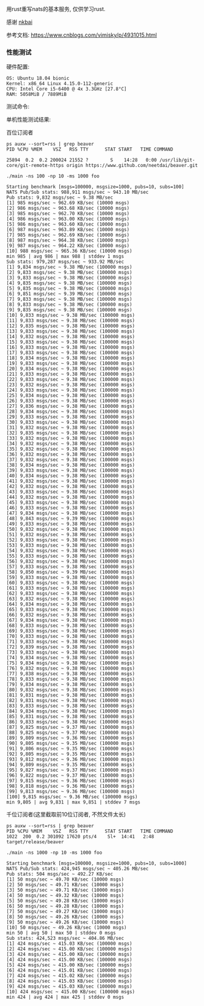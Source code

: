 用rust重写nats的基本服务, 仅供学习rust.

感谢 [nkbai](https://github.com/nkbai)

参考文档: https://www.cnblogs.com/vimisky/p/4931015.html

### 性能测试

硬件配置:

    OS: Ubuntu 18.04 bionic
    Kernel: x86_64 Linux 4.15.0-112-generic
    CPU: Intel Core i5-6400 @ 4x 3.3GHz [27.8°C]
    RAM: 5058MiB / 7889MiB
 

测试命令:
    

单机性能测试结果:

百位订阅者

    ps auxw --sort=rss | grep beaver
    PID %CPU %MEM    VSZ   RSS TTY      STAT START   TIME COMMAND

    25894  0.2  0.2 200024 21552 ?        S    14:28   0:00 /usr/lib/git-core/git-remote-https origin https://www.github.com/neetdai/beaver.git

    ./main -ns 100 -np 10 -ms 1000 foo

    Starting benchmark [msgs=100000, msgsize=1000, pubs=10, subs=100]
    NATS Pub/Sub stats: 988,911 msgs/sec ~ 943.10 MB/sec
    Pub stats: 9,832 msgs/sec ~ 9.38 MB/sec
    [1] 985 msgs/sec ~ 962.69 KB/sec (10000 msgs)
    [2] 986 msgs/sec ~ 963.68 KB/sec (10000 msgs)
    [3] 985 msgs/sec ~ 962.70 KB/sec (10000 msgs)
    [4] 986 msgs/sec ~ 963.00 KB/sec (10000 msgs)
    [5] 986 msgs/sec ~ 963.60 KB/sec (10000 msgs)
    [6] 987 msgs/sec ~ 963.89 KB/sec (10000 msgs)
    [7] 985 msgs/sec ~ 962.69 KB/sec (10000 msgs)
    [8] 987 msgs/sec ~ 964.38 KB/sec (10000 msgs)
    [9] 987 msgs/sec ~ 964.22 KB/sec (10000 msgs)
    [10] 988 msgs/sec ~ 965.36 KB/sec (10000 msgs)
    min 985 | avg 986 | max 988 | stddev 1 msgs
    Sub stats: 979,287 msgs/sec ~ 933.92 MB/sec
    [1] 9,834 msgs/sec ~ 9.38 MB/sec (100000 msgs)
    [2] 9,833 msgs/sec ~ 9.38 MB/sec (100000 msgs)
    [3] 9,833 msgs/sec ~ 9.38 MB/sec (100000 msgs)
    [4] 9,835 msgs/sec ~ 9.38 MB/sec (100000 msgs)
    [5] 9,835 msgs/sec ~ 9.38 MB/sec (100000 msgs)
    [6] 9,851 msgs/sec ~ 9.39 MB/sec (100000 msgs)
    [7] 9,833 msgs/sec ~ 9.38 MB/sec (100000 msgs)
    [8] 9,833 msgs/sec ~ 9.38 MB/sec (100000 msgs)
    [9] 9,835 msgs/sec ~ 9.38 MB/sec (100000 msgs)
    [10] 9,833 msgs/sec ~ 9.38 MB/sec (100000 msgs)
    [11] 9,833 msgs/sec ~ 9.38 MB/sec (100000 msgs)
    [12] 9,835 msgs/sec ~ 9.38 MB/sec (100000 msgs)
    [13] 9,833 msgs/sec ~ 9.38 MB/sec (100000 msgs)
    [14] 9,832 msgs/sec ~ 9.38 MB/sec (100000 msgs)
    [15] 9,833 msgs/sec ~ 9.38 MB/sec (100000 msgs)
    [16] 9,833 msgs/sec ~ 9.38 MB/sec (100000 msgs)
    [17] 9,833 msgs/sec ~ 9.38 MB/sec (100000 msgs)
    [18] 9,834 msgs/sec ~ 9.38 MB/sec (100000 msgs)
    [19] 9,833 msgs/sec ~ 9.38 MB/sec (100000 msgs)
    [20] 9,834 msgs/sec ~ 9.38 MB/sec (100000 msgs)
    [21] 9,833 msgs/sec ~ 9.38 MB/sec (100000 msgs)
    [22] 9,833 msgs/sec ~ 9.38 MB/sec (100000 msgs)
    [23] 9,832 msgs/sec ~ 9.38 MB/sec (100000 msgs)
    [24] 9,833 msgs/sec ~ 9.38 MB/sec (100000 msgs)
    [25] 9,834 msgs/sec ~ 9.38 MB/sec (100000 msgs)
    [26] 9,833 msgs/sec ~ 9.38 MB/sec (100000 msgs)
    [27] 9,836 msgs/sec ~ 9.38 MB/sec (100000 msgs)
    [28] 9,834 msgs/sec ~ 9.38 MB/sec (100000 msgs)
    [29] 9,833 msgs/sec ~ 9.38 MB/sec (100000 msgs)
    [30] 9,833 msgs/sec ~ 9.38 MB/sec (100000 msgs)
    [31] 9,832 msgs/sec ~ 9.38 MB/sec (100000 msgs)
    [32] 9,835 msgs/sec ~ 9.38 MB/sec (100000 msgs)
    [33] 9,832 msgs/sec ~ 9.38 MB/sec (100000 msgs)
    [34] 9,832 msgs/sec ~ 9.38 MB/sec (100000 msgs)
    [35] 9,832 msgs/sec ~ 9.38 MB/sec (100000 msgs)
    [36] 9,832 msgs/sec ~ 9.38 MB/sec (100000 msgs)
    [37] 9,832 msgs/sec ~ 9.38 MB/sec (100000 msgs)
    [38] 9,834 msgs/sec ~ 9.38 MB/sec (100000 msgs)
    [39] 9,833 msgs/sec ~ 9.38 MB/sec (100000 msgs)
    [40] 9,834 msgs/sec ~ 9.38 MB/sec (100000 msgs)
    [41] 9,832 msgs/sec ~ 9.38 MB/sec (100000 msgs)
    [42] 9,832 msgs/sec ~ 9.38 MB/sec (100000 msgs)
    [43] 9,833 msgs/sec ~ 9.38 MB/sec (100000 msgs)
    [44] 9,832 msgs/sec ~ 9.38 MB/sec (100000 msgs)
    [45] 9,833 msgs/sec ~ 9.38 MB/sec (100000 msgs)
    [46] 9,833 msgs/sec ~ 9.38 MB/sec (100000 msgs)
    [47] 9,834 msgs/sec ~ 9.38 MB/sec (100000 msgs)
    [48] 9,843 msgs/sec ~ 9.39 MB/sec (100000 msgs)
    [49] 9,833 msgs/sec ~ 9.38 MB/sec (100000 msgs)
    [50] 9,832 msgs/sec ~ 9.38 MB/sec (100000 msgs)
    [51] 9,832 msgs/sec ~ 9.38 MB/sec (100000 msgs)
    [52] 9,833 msgs/sec ~ 9.38 MB/sec (100000 msgs)
    [53] 9,833 msgs/sec ~ 9.38 MB/sec (100000 msgs)
    [54] 9,832 msgs/sec ~ 9.38 MB/sec (100000 msgs)
    [55] 9,833 msgs/sec ~ 9.38 MB/sec (100000 msgs)
    [56] 9,832 msgs/sec ~ 9.38 MB/sec (100000 msgs)
    [57] 9,833 msgs/sec ~ 9.38 MB/sec (100000 msgs)
    [58] 9,850 msgs/sec ~ 9.39 MB/sec (100000 msgs)
    [59] 9,833 msgs/sec ~ 9.38 MB/sec (100000 msgs)
    [60] 9,833 msgs/sec ~ 9.38 MB/sec (100000 msgs)
    [61] 9,833 msgs/sec ~ 9.38 MB/sec (100000 msgs)
    [62] 9,833 msgs/sec ~ 9.38 MB/sec (100000 msgs)
    [63] 9,832 msgs/sec ~ 9.38 MB/sec (100000 msgs)
    [64] 9,834 msgs/sec ~ 9.38 MB/sec (100000 msgs)
    [65] 9,833 msgs/sec ~ 9.38 MB/sec (100000 msgs)
    [66] 9,832 msgs/sec ~ 9.38 MB/sec (100000 msgs)
    [67] 9,834 msgs/sec ~ 9.38 MB/sec (100000 msgs)
    [68] 9,833 msgs/sec ~ 9.38 MB/sec (100000 msgs)
    [69] 9,833 msgs/sec ~ 9.38 MB/sec (100000 msgs)
    [70] 9,833 msgs/sec ~ 9.38 MB/sec (100000 msgs)
    [71] 9,833 msgs/sec ~ 9.38 MB/sec (100000 msgs)
    [72] 9,839 msgs/sec ~ 9.38 MB/sec (100000 msgs)
    [73] 9,833 msgs/sec ~ 9.38 MB/sec (100000 msgs)
    [74] 9,834 msgs/sec ~ 9.38 MB/sec (100000 msgs)
    [75] 9,834 msgs/sec ~ 9.38 MB/sec (100000 msgs)
    [76] 9,832 msgs/sec ~ 9.38 MB/sec (100000 msgs)
    [77] 9,838 msgs/sec ~ 9.38 MB/sec (100000 msgs)
    [78] 9,833 msgs/sec ~ 9.38 MB/sec (100000 msgs)
    [79] 9,834 msgs/sec ~ 9.38 MB/sec (100000 msgs)
    [80] 9,832 msgs/sec ~ 9.38 MB/sec (100000 msgs)
    [81] 9,831 msgs/sec ~ 9.38 MB/sec (100000 msgs)
    [82] 9,831 msgs/sec ~ 9.38 MB/sec (100000 msgs)
    [83] 9,833 msgs/sec ~ 9.38 MB/sec (100000 msgs)
    [84] 9,834 msgs/sec ~ 9.38 MB/sec (100000 msgs)
    [85] 9,831 msgs/sec ~ 9.38 MB/sec (100000 msgs)
    [86] 9,833 msgs/sec ~ 9.38 MB/sec (100000 msgs)
    [87] 9,825 msgs/sec ~ 9.37 MB/sec (100000 msgs)
    [88] 9,825 msgs/sec ~ 9.37 MB/sec (100000 msgs)
    [89] 9,809 msgs/sec ~ 9.36 MB/sec (100000 msgs)
    [90] 9,805 msgs/sec ~ 9.35 MB/sec (100000 msgs)
    [91] 9,806 msgs/sec ~ 9.35 MB/sec (100000 msgs)
    [92] 9,805 msgs/sec ~ 9.35 MB/sec (100000 msgs)
    [93] 9,812 msgs/sec ~ 9.36 MB/sec (100000 msgs)
    [94] 9,809 msgs/sec ~ 9.35 MB/sec (100000 msgs)
    [95] 9,827 msgs/sec ~ 9.37 MB/sec (100000 msgs)
    [96] 9,822 msgs/sec ~ 9.37 MB/sec (100000 msgs)
    [97] 9,815 msgs/sec ~ 9.36 MB/sec (100000 msgs)
    [98] 9,818 msgs/sec ~ 9.36 MB/sec (100000 msgs)
    [99] 9,813 msgs/sec ~ 9.36 MB/sec (100000 msgs)
    [100] 9,815 msgs/sec ~ 9.36 MB/sec (100000 msgs)
    min 9,805 | avg 9,831 | max 9,851 | stddev 7 msgs


千位订阅者(这里截取前10位订阅者, 不然文件太长)

    ps auxw --sort=rss | grep beaver
    PID %CPU %MEM    VSZ   RSS TTY      STAT START   TIME COMMAND
    1022  200  0.2 301092 17620 pts/4    Sl+  14:41   2:48 target/release/beaver

    ./main -ns 1000 -np 10 -ms 1000 foo

    Starting benchmark [msgs=100000, msgsize=1000, pubs=10, subs=1000]
    NATS Pub/Sub stats: 424,945 msgs/sec ~ 405.26 MB/sec
    Pub stats: 504 msgs/sec ~ 492.27 KB/sec
    [1] 50 msgs/sec ~ 49.70 KB/sec (10000 msgs)
    [2] 50 msgs/sec ~ 49.71 KB/sec (10000 msgs)
    [3] 50 msgs/sec ~ 49.71 KB/sec (10000 msgs)
    [4] 50 msgs/sec ~ 49.32 KB/sec (10000 msgs)
    [5] 50 msgs/sec ~ 49.28 KB/sec (10000 msgs)
    [6] 50 msgs/sec ~ 49.28 KB/sec (10000 msgs)
    [7] 50 msgs/sec ~ 49.27 KB/sec (10000 msgs)
    [8] 50 msgs/sec ~ 49.26 KB/sec (10000 msgs)
    [9] 50 msgs/sec ~ 49.26 KB/sec (10000 msgs)
    [10] 50 msgs/sec ~ 49.26 KB/sec (10000 msgs)
    min 50 | avg 50 | max 50 | stddev 0 msgs
    Sub stats: 424,523 msgs/sec ~ 404.86 MB/sec
    [1] 424 msgs/sec ~ 415.03 KB/sec (100000 msgs)
    [2] 424 msgs/sec ~ 415.00 KB/sec (100000 msgs)
    [3] 424 msgs/sec ~ 415.00 KB/sec (100000 msgs)
    [4] 424 msgs/sec ~ 415.00 KB/sec (100000 msgs)
    [5] 424 msgs/sec ~ 415.00 KB/sec (100000 msgs)
    [6] 424 msgs/sec ~ 415.01 KB/sec (100000 msgs)
    [7] 424 msgs/sec ~ 415.02 KB/sec (100000 msgs)
    [8] 424 msgs/sec ~ 415.03 KB/sec (100000 msgs)
    [9] 424 msgs/sec ~ 415.03 KB/sec (100000 msgs)
    [10] 424 msgs/sec ~ 415.00 KB/sec (100000 msgs)
    min 424 | avg 424 | max 425 | stddev 0 msgs

